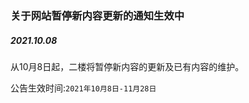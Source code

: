 ### 关于网站暂停新内容更新的通知<Badge type="success">生效中</Badge>
##### 2021.10.08
从10月8日起，二楼将暂停新内容的更新及已有内容的维护。

公告生效时间:`2021年10月8日-11月28日`